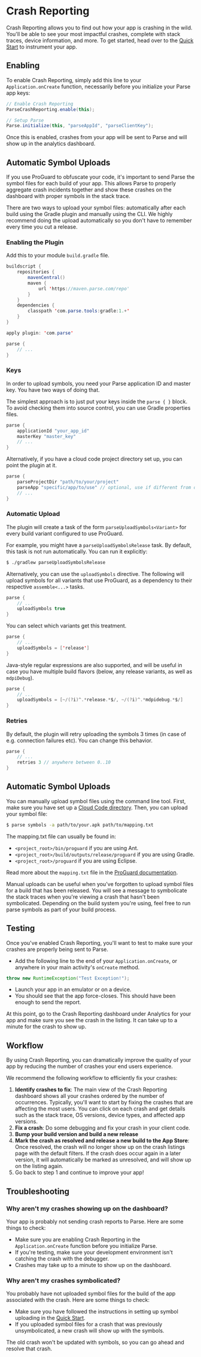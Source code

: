 # Crash Reporting

Crash Reporting allows you to find out how your app is crashing in the wild. You'll be able to see your most impactful crashes, complete with stack traces, device information, and more. To get started, head over to the [Quick Start](/apps/quickstart#analytics/crashreporting/android/existing) to instrument your app.

## Enabling

To enable Crash Reporting, simply add this line to your `Application.onCreate` function, necessarily before you initialize your Parse app keys:

```java
// Enable Crash Reporting
ParseCrashReporting.enable(this);

// Setup Parse
Parse.initialize(this, "parseAppId", "parseClientKey");
```

Once this is enabled, crashes from your app will be sent to Parse and will show up in the analytics dashboard.

## Automatic Symbol Uploads

If you use ProGuard to obfuscate your code, it's important to send Parse the symbol files for each build of your app. This allows Parse to properly aggregate crash incidents together and show these crashes on the dashboard with proper symbols in the stack trace.

There are two ways to upload your symbol files: automatically after each build using the Gradle plugin and manually using the CLI. We highly recommend doing the upload automatically so you don't have to remember every time you cut a release.

### Enabling the Plugin

Add this to your module `build.gradle` file.

```java
buildscript {
    repositories {
        mavenCentral()
        maven {
            url 'https://maven.parse.com/repo'
        }
    }
    dependencies {
        classpath 'com.parse.tools:gradle:1.+'
    }
}

apply plugin: 'com.parse'

parse {
    // ...
}
```

### Keys

In order to upload symbols, you need your Parse application ID and master key. You have two ways of doing that.

The simplest approach is to just put your keys inside the `parse { }` block.
       To avoid checking them into source control, you can use Gradle properties files.

```java
parse {
    applicationId "your_app_id"
    masterKey "master_key"
    // ...
}
```

Alternatively, if you have a cloud code project directory set up, you can point the plugin at it.

```java
parse {
    parseProjectDir "path/to/your/project"
    parseApp "specific/app/to/use" // optional, use if different from default.
    // ...
}
```

### Automatic Upload

The plugin will create a task of the form `parseUploadSymbols<Variant>` for every build variant configured to use ProGuard.

For example, you might have a `parseUploadSymbolsRelease` task. By default, this task is not run automatically. You can run it explicitly:

```bash
$ ./gradlew parseUploadSymbolsRelease
```

Alternatively, you can use the `uploadSymbols` directive. The following will upload symbols for all variants that use ProGuard,
       as a dependency to their respective `assemble<...>` tasks.

```java
parse {
    // ...
    uploadSymbols true
}
```

You can select which variants get this treatment.

```java
parse {
    // ...
    uploadSymbols = ['release']
}
```

Java-style regular expressions are also supported, and will be useful in case you have multiple build flavors (below, any release variants, as well as `mdpiDebug`).

```java
parse {
    // ...
    uploadSymbols = [~/(?i)^.*release.*$/, ~/(?i)^.*mdpidebug.*$/]
}
```

### Retries

By default, the plugin will retry uploading the symbols 3 times (in case of e.g. connection failures etc). You can change this behavior.

```java
parse {
    // ...
    retries 3 // anywhere between 0..10
}
```

## Automatic Symbol Uploads

You can manually upload symbol files using the command line tool. First, make sure you have set up a [Cloud Code directory](/docs/cloud_code_guide). Then, you can upload your symbol file:

```bash
$ parse symbols -a path/to/your.apk path/to/mapping.txt
```

The mapping.txt file can usually be found in:

*   `<project_root>/bin/proguard` if you are using Ant.
*   `<project_root>/build/outputs/release/proguard` if you are using Gradle.
*   `<project_root>/proguard` if you are using Eclipse.

Read more about the `mapping.txt` file in the [ProGuard documentation](http://developer.android.com/tools/help/proguard.html).

Manual uploads can be useful when you've forgotten to upload symbol files for a build that has been released. You will see a message to symbolicate the stack traces when you're viewing a crash that hasn't been symbolicated. Depending on the build system you're using, feel free to run parse symbols as part of your build process.

## Testing

Once you've enabled Crash Reporting, you'll want to test to make sure your crashes are properly being sent to Parse.

*   Add the following line to the end of your `Application.onCreate`, or anywhere in your main activity's `onCreate` method.
```java
throw new RuntimeException("Test Exception!");
```
*   Launch your app in an emulator or on a device.
*   You should see that the app force-closes. This should have been enough to send the report.

At this point, go to the Crash Reporting dashboard under Analytics for your app and make sure you see the crash in the listing. It can take up to a minute for the crash to show up.

## Workflow

By using Crash Reporting, you can dramatically improve the quality of your app by reducing the number of crashes your end users experience.

We recommend the following workflow to efficiently fix your crashes:

1.  **Identify crashes to fix**: The main view of the Crash Reporting dashboard shows all your crashes ordered by the number of occurrences. Typically, you'll want to start by fixing the crashes that are affecting the most users. You can click on each crash and get details such as the stack trace, OS versions, device types, and affected app versions.
2.  **Fix a crash**: Do some debugging and fix your crash in your client code.
3.  **Bump your build version and build a new release**
4.  **Mark the crash as resolved and release a new build to the App Store**: Once resolved, the crash will no longer show up on the crash listings page with the default filters. If the crash does occur again in a later version, it will automatically be marked as unresolved, and will show up on the listing again.
5.  Go back to step 1 and continue to improve your app!

## Troubleshooting

### Why aren't my crashes showing up on the dashboard?

Your app is probably not sending crash reports to Parse. Here are some things to check:

*   Make sure you are enabling Crash Reporting in the `Application.onCreate` function before you initialize Parse.
*   If you're testing, make sure your development environment isn't catching the crash with the debugger.
*   Crashes may take up to a minute to show up on the dashboard.

### Why aren't my crashes symbolicated?

You probably have not uploaded symbol files for the build of the app associated with the crash. Here are some things to check:

*   Make sure you have followed the instructions in setting up symbol uploading in the [Quick Start](/apps/quickstart#analytics/crashreporting/android/existing).
*   If you uploaded symbol files for a crash that was previously unsymbolicated, a new crash will show up with the symbols.

The old crash won't be updated with symbols, so you can go ahead and resolve that crash.
